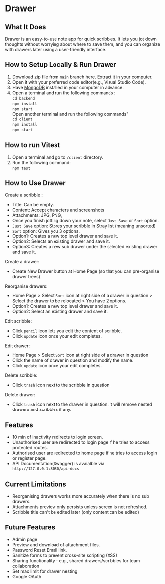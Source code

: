 # Drawer

## What It Does

Drawer is an easy-to-use note app for quick scribbles. It lets you jot down thoughts without worrying about where to save them, and you can organize with drawers later using a user-friendly interface.

## How to Setup Locally & Run Drawer

1. Download zip file from `main` branch here. Extract it in your computer.
2. Open it with your preferred code editor(e.g., Visual Studio Code).
3. Have [MongoDB](https://www.mongodb.com/docs/manual/installation/) installed in your computer in advance.
4. Open a terminal and run the following commands : <br />
   `cd backend` <br />
   `npm install`<br />
   `npm start`<br />
   Open another terminal and run the following commands"<br />
   `cd client` <br />
   `npm install` <br />
   `npm start`<br />

## How to run Vitest

1. Open a terminal and go to `/client` directory.
2. Run the following command: <br />
   `npm test` <br />

## How to Use Drawer

Create a scribble :

- Title: Can be empty.
- Content: Accept characters and screenshots
- Attachments: JPG, PNG,
- Once you finish jotting down your note, select `Just Save` or `Sort` option.
- `Just Save` option: Stores your scribble in Stray list (meaning unsorted)
- `Sort` option: Gives you 3 options.
- Option1: Creates a new top level drawer and save it.
- Option2: Selects an existing drawer and save it.
- Option3: Creates a new sub drawer under the selected existing drawer and save it.

Create a drawer:

- Create New Drawer button at Home Page (so that you can pre-organise drawer trees)

Reorganise drawers:

- Home Page > Select `Sort` icon at right side of a drawer in question > Select the drawer to be relocated > You have 2 options.
- Option1: Creates a new top level drawer and save it.
- Option2: Select an existing drawer and save it.

Edit scribble:

- Click `pencil` icon lets you edit the content of scribble.
- Click `update` icon once your edit completes.

Edit drawer:

- Home Page > Select `Sort` icon at right side of a drawer in question
- Click the name of drawer in question and modify the name.
- Click `update` icon once your edit completes.

Delete scribble:

- Click `trash` icon next to the scribble in question.

Delete drawer:

- Click `trash` icon next to the drawer in question. It will remove nested drawers and scribbles if any.

## Features

- 10 min of inactivity redirects to login screen.
- Unauthorised user are redirected to login page if he tries to access protected routes.
- Authorised user are redirected to home page if he tries to access login or register page.
- API Documentation(Swagger) is avaialble via `http://127.0.0.1:8080/api-docs`

## Current Limitations

- Reorganising drawers works more accurately when there is no sub drawers.
- Attachments preview only persists unless screen is not refreshed.
- Scribble title can't be edited later (only content can be edited)

## Future Features

- Admin page
- Preview and download of attachment files.
- Password Reset Email link.
- Sanitize forms to prevent cross-site scripting (XSS)
- Sharing functionality - e.g., shared drawers/scribbles for team collaboration
- Set max limit for drawer nesting
- Google OAuth
